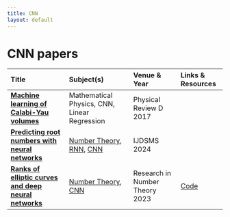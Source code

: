 ```yaml
---
title: CNN
layout: default
---
```


# CNN papers

| Title | Subject(s) | Venue & Year | Links & Resources |
| :--- | :--- | :--- | :--- |
| **[Machine learning of Calabi-Yau volumes](https://journals.aps.org/prd/abstract/10.1103/PhysRevD.96.066014)** | Mathematical Physics, CNN, Linear Regression | Physical Review D 2017 | |
| **[Predicting root numbers with neural networks](https://www.worldscientific.com/doi/abs/10.1142/S2810939224400057)** | [Number Theory](number-theory.md), [RNN](rnn.md), [CNN](cnn.md) | IJDSMS 2024 |  |
| **[Ranks of elliptic curves and deep neural networks](https://link.springer.com/article/10.1007/s40993-023-00462-w)** | [Number Theory](number-theory.md), [CNN](cnn.md) | Research in Number Theory 2023 | [Code](https://github.com/domagojvlah/deepellrank) |
